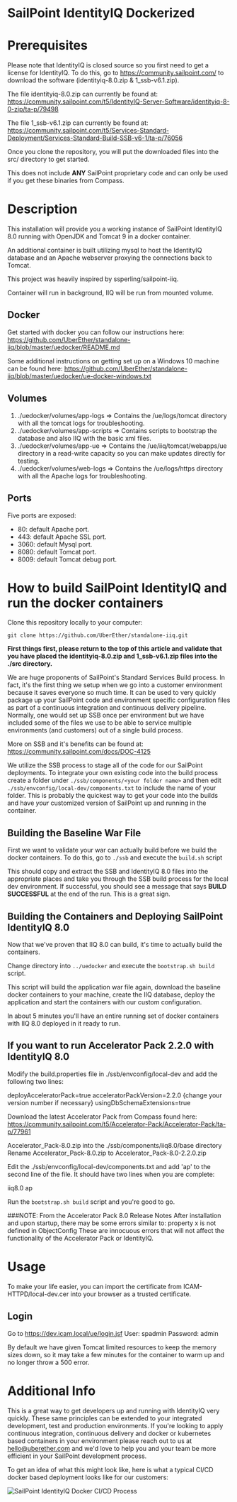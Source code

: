 SailPoint IdentityIQ Dockerized
================================

# Prerequisites

Please note that IdentityIQ is closed source so you first need to get a license for IdentityIQ.
To do this, go to https://community.sailpoint.com/ to download the software (identityiq-8.0.zip & 1_ssb-v6.1.zip).

The file identityiq-8.0.zip can currently be found at: https://community.sailpoint.com/t5/IdentityIQ-Server-Software/identityiq-8-0-zip/ta-p/79498

The file 1_ssb-v6.1.zip can currently be found at: https://community.sailpoint.com/t5/Services-Standard-Deployment/Services-Standard-Build-SSB-v6-1/ta-p/76056

Once you clone the repository, you will put the downloaded files into the src/ directory to get started.

This does not include **ANY** SailPoint proprietary code and can only be used if you get these binaries from Compass.

# Description

This installation will provide you a working instance of SailPoint IdentityIQ 8.0 running with OpenJDK and Tomcat 9 in a docker container.

An additional container is built utilizing mysql to host the IdentityIQ database and an Apache webserver proxying the connections back to Tomcat.

This project was heavily inspired by ssperling/sailpoint-iiq.

Container will run in background, IIQ will be run from mounted volume.

## Docker
Get started with docker you can follow our instructions here: https://github.com/UberEther/standalone-iiq/blob/master/uedocker/README.md

Some additional instructions on getting set up on a Windows 10 machine can be found here: https://github.com/UberEther/standalone-iiq/blob/master/uedocker/ue-docker-windows.txt

## Volumes
1. ./uedocker/volumes/app-logs => Contains the /ue/logs/tomcat directory with all the tomcat logs for troubleshooting.
2. ./uedocker/volumes/app-scripts => Contains scripts to bootstrap the database and also IIQ with the basic xml files.
3. ./uedocker/volumes/app-ue => Contains the /ue/iiq/tomcat/webapps/ue directory in a read-write capacity so you can make updates directly for testing.
4. ./uedocker/volumes/web-logs => Contains the /ue/logs/https directory with all the Apache logs for troubleshooting.

## Ports
Five ports are exposed:

 - 80: default Apache port.
 - 443: default Apache SSL port.
 - 3060: default Mysql port.
 - 8080: default Tomcat port.
 - 8009: default Tomcat debug port.

# How to build SailPoint IdentityIQ and run the docker containers

Clone this repository locally to your computer:

```git clone https://github.com/UberEther/standalone-iiq.git```

**First things first, please return to the top of this article and validate that you have placed the identityiq-8.0.zip and 1_ssb-v6.1.zip files into the ./src directory.**

We are huge proponents of SailPoint's Standard Services Build process. In fact, it's the first thing we setup when we go into a customer environment because it saves everyone so much time. It can be used to very quickly package up your SailPoint code and environment specific configuration files as part of a continuous integration and continuous delivery pipeline. Normally, one would set up SSB once per environment but we have included some of the files we use to be able to service multiple environments (and customers) out of a single build process.  

More on SSB and it's benefits can be found at: https://community.sailpoint.com/docs/DOC-4125

We utilize the SSB process to stage all of the code for our SailPoint deployments. To integrate your own existing code into the build process create a folder under `./ssb/components/<your folder name>` and then edit `./ssb/envconfig/local-dev/components.txt` to include the name of your folder. This is probably the quickest way to get your code into the builds and have *your* customized version of SailPoint up and running in the container.

## Building the Baseline War File
First we want to validate your war can actually build before we build the docker containers. To do this, go to `./ssb` and execute the `build.sh` script

This should copy and extract the SSB and IdentityIQ 8.0 files into the appropriate places and take you through the SSB build process for the local dev environment. If successful, you should see a message that says **BUILD SUCCESSFUL** at the end of the run. This is a great sign.

## Building the Containers and Deploying SailPoint IdentityIQ 8.0

Now that we've proven that IIQ 8.0 can build, it's time to actually build the containers.

Change directory into `../uedocker` and execute the `bootstrap.sh build` script.

This script will build the application war file again, download the baseline docker containers to your machine, create the IIQ database, deploy the application and start the containers with our custom configuration.

In about 5 minutes you'll have an entire running set of docker containers with IIQ 8.0 deployed in it ready to run.

## If you want to run Accelerator Pack 2.2.0 with IdentityIQ 8.0

Modify the build.properties file in ./ssb/envconfig/local-dev and add the following two lines:

deployAcceleratorPack=true
acceleratorPackVersion=2.2.0 {change your version number if necessary}
usingDbSchemaExtensions=true

Download the latest Accelerator Pack from Compass found here: https://community.sailpoint.com/t5/Accelerator-Pack/Accelerator-Pack/ta-p/77961

Accelerator_Pack-8.0.zip into the ./ssb/components/iiq8.0/base directory
Rename Accelerator_Pack-8.0.zip to Accelerator_Pack-8.0-2.2.0.zip

Edit the ./ssb/envconfig/local-dev/components.txt and add 'ap' to the second line of the file. It should have two lines when you are complete:

iiq8.0
ap

Run the `bootstrap.sh build` script and you're good to go.

###NOTE: From the Accelerator Pack 8.0 Release Notes
After installation and upon startup, there may be some errors similar to:
property x is not defined in ObjectConfig
These are innocuous errors that will not affect the functionality of the Accelerator Pack or IdentityIQ.

# Usage

To make your life easier, you can import the certificate from ICAM-HTTPD/local-dev.cer into your browser as a trusted certificate.

## Login
Go to https://dev.icam.local/ue/login.jsf
User: spadmin
Password: admin

By default we have given Tomcat limited resources to keep the memory sizes down, so it may take a few minutes for the container to warm up and no longer throw a 500 error.

# Additional Info
This is a great way to get developers up and running with IdentityIQ very quickly. These same principles can be extended to your integrated development, test and production environments. If you're looking to apply continuous integration, continuous delivery and docker or kubernetes based containers in your environment please reach out to us at [hello@uberether.com](mailto:hello@uberether.com) and we'd love to help you and your team be more efficient in your SailPoint development process.

To get an idea of what this might look like, here is what a typical CI/CD docker based deployment looks like for our customers:

![SailPoint IdentityIQ Docker CI/CD Process](https://uberether.com/images/Slide4.png)

